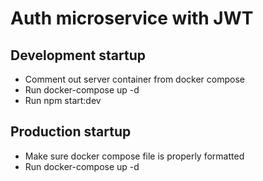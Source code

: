 # Auth microservice with JWT

## Development startup

- Comment out server container from docker compose
- Run docker-compose up -d
- Run npm start:dev

## Production startup

- Make sure docker compose file is properly formatted
- Run docker-compose up -d

